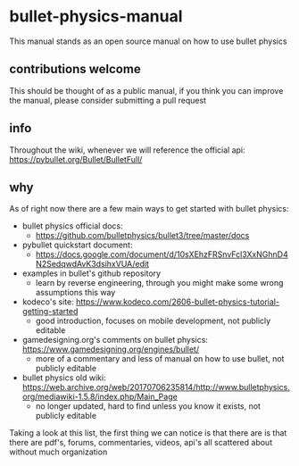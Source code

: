 # bullet-physics-manual
This manual stands as an open source manual on how to use bullet physics

## contributions welcome
This should be thought of as a public manual, if you think you can improve the manual, please consider submitting a pull request

## info
Throughout the wiki, whenever we will reference the official api: https://pybullet.org/Bullet/BulletFull/

## why
As of right now there are a few main ways to get started with bullet physics:
* bullet physics official docs:
   * https://github.com/bulletphysics/bullet3/tree/master/docs
* pybullet quickstart document:
  * https://docs.google.com/document/d/10sXEhzFRSnvFcl3XxNGhnD4N2SedqwdAvK3dsihxVUA/edit
* examples in bullet's github repository
  * learn by reverse engineering, through you might make some wrong assumptions this way
* kodeco's site: https://www.kodeco.com/2606-bullet-physics-tutorial-getting-started
  * good introduction, focuses on mobile development, not publicly editable
* gamedesigning.org's comments on bullet physics: https://www.gamedesigning.org/engines/bullet/
  * more of a commentary and less of manual on how to use bullet,  not publicly editable
* bullet physics old wiki: https://web.archive.org/web/20170706235814/http://www.bulletphysics.org/mediawiki-1.5.8/index.php/Main_Page
  * no longer updated, hard to find unless you know it exists, not publicly editable

Taking a look at this list, the first thing we can notice is that there are is that there are pdf's, forums, commentaries, videos, api's all scattered about without much organization
